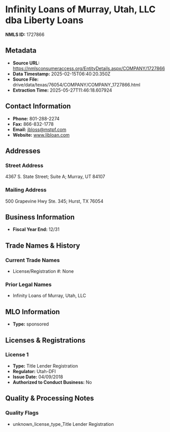 # Infinity Loans of Murray, Utah, LLC dba Liberty Loans

**NMLS ID:** 1727866

## Metadata
- **Source URL:** https://nmlsconsumeraccess.org/EntityDetails.aspx/COMPANY/1727866
- **Data Timestamp:** 2025-02-15T06:40:20.350Z
- **Source File:** drive/data/texas/76054/COMPANY/COMPANY_1727866.html
- **Extraction Time:** 2025-05-27T11:46:18.607924

## Contact Information
- **Phone:** 801-288-2274
- **Fax:** 866-832-1778
- **Email:** jbloss@mstpf.com
- **Website:** www.libloan.com

## Addresses
### Street Address
4367 S. State Street; Suite A; Murray, UT 84107

### Mailing Address
500 Grapevine Hwy Ste. 345; Hurst, TX 76054

## Business Information
- **Fiscal Year End:** 12/31

## Trade Names & History
### Current Trade Names
- License/Registration #: None

### Prior Legal Names
- Infinity Loans of Murray, Utah, LLC

## MLO Information
- **Type:** sponsored

## Licenses & Registrations

### License 1
- **Type:** Title Lender Registration
- **Regulator:** Utah-DFI
- **Issue Date:** 04/09/2018
- **Authorized to Conduct Business:** No

## Quality & Processing Notes
### Quality Flags
- unknown_license_type_Title Lender Registration
